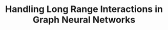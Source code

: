 ---
dual: True
name1: Gal Mishne
email1: gmishne@ucsd.edu
photo1: https://datascience.ucsd.edu/wp-content/uploads/2022/09/Gal-UCSD-HDSI-2-FB_pp.jpg
website1: http://mishne.ucsd.edu/
name2: Yusu Wang
email2: yuw122@ucsd.edu
photo2: https://datascience.ucsd.edu/wp-content/uploads/2022/09/Yusu-Wang-2.jpg
website2: http://yusu.belkin-wang.org/
domain: B12
title: Handling Long Range Interactions in Graph Neural Networks 
bio: "<ul><li>Gal Mishne's research is on geometric data analysis. My research focuses on modeling data as lying on a graph or being sampled from a (nonlinear) manifold, and developing methods that take this geometry into account in order to process, analyze, and visualize high-dimensional data. My research group primarily collaborates with neuroscientists and other biomedical researchers, to apply our models and methods to real-world data.</li><li>Yusu Wang's research primarily focuses on geometric and topological data analysis. I am particularly interested in developing effective and theoretically justified algorithms for data / shape analysis using geometric and topological ideas and methods, as well as to integrate such methods with machine learning frameworks. I aim to both provide theoretical understanding of various computational methods developed, and to apply them to practical domains, including computational biology, computational neuroanatomy, material science, computer graphics and visualization.</li></ul>"
description: "Graph data are ubiquitous in a broad range of applications. Recently, we have witnessed the tremendous use and success of various versions of graph neural networks (GNNs) in analyzing and learning on graph data. However, the popular architecture of GNNs have difficulty in effectively aggregating information along long range interactions (e.g, between nodes that are far away in the graph). In particular, as the graph becomes larger, it is well-known that some popular GNN architectures have issues such as over-smoothing or over-squashing. Being able to effectively capturing / learning based on long-range interactions in graphs is one of the most important challenges faced in graph learning. More recently, graph transformer type of architecture has gain popularity in handling long range interactions as well. But they have various limitations (including scalability). The goal of this group is to learn and run some SOTA GNN models, and aims to develop some strategies to improve their ability in capturing long range interaction in input graphs. 
"
summer: "check out pytorch geometric (<a href='https://pytorch-geometric.readthedocs.io/en/latest/'>https://pytorch-geometric.readthedocs.io/en/latest/</a>)"
oldstudent: https://brliu.com/dsc180b-project
prerequisites: Students should be familiar with neural network architectures and have done projects on deep learning. Knowledge of graph neural networks will be a plus but not required. 
time: Wednesday 9-10AM, In-Person
style: We expect students to be self motivated to do the reading and coding tasks, and to have some degree of independence in their capstone projects. Students are expected to treat the project seriously and devote time to making weekly progress toward their goals. We are always happy to discuss and help problem-solve.
seats: 12
tag: Graphs and Deep Learning
---